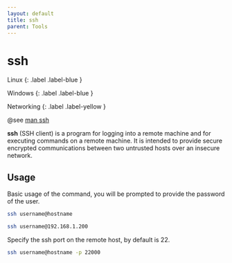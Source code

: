 ```yaml
---
layout: default
title: ssh
parent: Tools
---
```


# ssh

Linux
{: .label .label-blue }

Windows
{: .label .label-blue }

Networking
{: .label .label-yellow }

@see [man ssh](https://man7.org/linux/man-pages/man1/ssh.1.html)

**ssh** (SSH client) is a program for logging into a remote machine and for executing commands on a remote machine. It is intended to provide secure encrypted communications between two untrusted hosts over an insecure network.

## Usage

Basic usage of the command, you will be prompted to provide the password of the user.

```bash
ssh username@hostname
```

```bash
ssh username@192.168.1.200
```

Specify the ssh port on the remote host, by default is 22.

```bash
ssh username@hostname -p 22000
```

